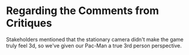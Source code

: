 # Regarding the Comments from Critiques  
Stakeholders mentioned that the stationary camera didn't make the game truly feel 3d, so we've given our Pac-Man a true 3rd person perspective.
